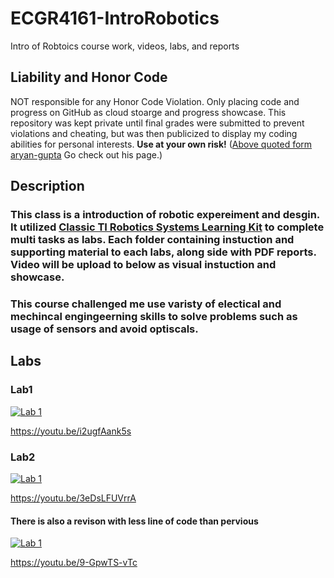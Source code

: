 # ECGR4161-IntroRobotics
Intro of Robtoics course work, videos, labs, and reports

## Liability and Honor Code
NOT responsible for any Honor Code Violation. Only placing code and progress on GitHub as cloud stoarge and progress showcase. This repository was kept private until final grades were submitted to prevent violations and cheating, but was then publicized to display my coding abilities for personal interests. 
**__Use at your own risk!__** 
([Above quoted form aryan-gupta](https://github.com/aryan-gupta) Go check out his page.)

## Description
### This class is a introduction of robotic expereiment and desgin. It utilized [Classic TI Robotics Systems Learning Kit](https://university.ti.com/en/faculty/ti-robotics-system-learning-kit/ti-robotics-system-learning-kit) to complete multi tasks as labs. Each folder containing instuction and supporting material to each labs, along side with PDF reports. Video will be upload to below as visual instuction and showcase.
### This course challenged me use varisty of electical and mechincal engingeerning skills to solve problems such as usage of sensors and avoid optiscals.

## Labs
### Lab1
  [![Lab 1](https://img.youtube.com/vi/i2ugfAank5s/0.jpg)](https://youtu.be/i2ugfAank5s)

  https://youtu.be/i2ugfAank5s


### Lab2
  [![Lab 1](https://img.youtube.com/vi/3eDsLFUVrrA/0.jpg)](https://youtu.be/3eDsLFUVrrA)

  https://youtu.be/3eDsLFUVrrA

#### There is also a revison with less line of code than pervious

  [![Lab 1](https://img.youtube.com/vi/9-GpwTS-vTc/0.jpg)](https://youtu.be/9-GpwTS-vTc)

  https://youtu.be/9-GpwTS-vTc
